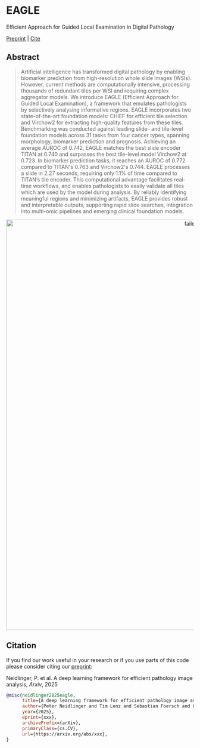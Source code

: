 # EAGLE
Efficient Approach for Guided Local Examination in Digital Pathology

[Preprint](https://arxiv.org/abs/xxx) | [Cite](#citation)

## Abstract
>Artificial intelligence has transformed digital pathology by enabling biomarker prediction from high-resolution whole slide images (WSIs). However, current methods are computationally intensive, processing thousands of redundant tiles per WSI and requiring complex aggregator models. We introduce EAGLE (Efficient Approach for Guided Local Examination), a framework that emulates pathologists by selectively analysing informative regions. EAGLE incorporates two state-of-the-art foundation models: CHIEF for efficient tile selection and Virchow2 for extracting high-quality features from these tiles. Benchmarking was conducted against leading slide- and tile-level foundation models across 31 tasks from four cancer types, spanning morphology, biomarker prediction and prognosis. Achieving an average AUROC of 0.742, EAGLE matches the best slide encoder TITAN at 0.740 and surpasses the best tile-level model Virchow2 at 0.723. In biomarker prediction tasks, it reaches an AUROC of 0.772 compared to TITAN's 0.763 and Virchow2's 0.744. EAGLE processes a slide in 2.27 seconds, requiring only 1.1% of time compared to TITAN’s tile encoder. This computational advantage facilitates real-time workflows, and enables pathologists to easily validate all tiles which are used by the model during analysis. By reliably identifying meaningful regions and minimizing artifacts, EAGLE provides robust and interpretable outputs, supporting rapid slide searches, integration into multi-omic pipelines and emerging clinical foundation models.

<p align="center">
    <img src="assets/fig1hd.png" alt="failed loading the image" width="1100"/>
</p>

## Citation

If you find our work useful in your research or if you use parts of this code please consider citing our [preprint](https://arxiv.org/abs/xxx):

Neidlinger, P. et al. A deep learning framework for efficient pathology image analysis, _Arxiv_, 2025

```bibtex
@misc{neidlinger2025eagle,
      title={A deep learning framework for efficient pathology image analysis}, 
      author={Peter Neidlinger and Tim Lenz and Sebastian Foersch and Chiara M. L. Loeffler and Jan Clusmann and Marco Gustav and Lawrence A. Shaktah and Rupert Langer and Bastian Dislich and Lisa A. Boardman and Amy J. French and Ellen L. Goode and Andrea Gsur and Stefanie Brezina and Marc J. Gunter and Robert Steinfelder and Hans-Michael Behrens and Christoph Röcken and Tabitha Harrison and Ulrike Peters and Amanda I. Phipps and Giuseppe Curigliano and Nicola Fusco and Antonio Marra and Michael Hoffmeister and Hermann Brenner and Jakob Nikolas Kather},
      year={2025},
      eprint={xxx},
      archivePrefix={arXiv},
      primaryClass={cs.CV},
      url={https://arxiv.org/abs/xxx}, 
}
```
